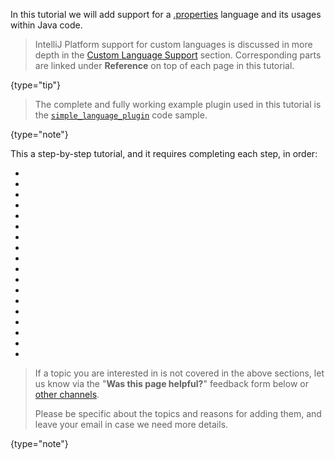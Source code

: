 [//]: # (title: Custom Language Support Tutorial)

<!-- Copyright 2000-2022 JetBrains s.r.o. and other contributors. Use of this source code is governed by the Apache 2.0 license that can be found in the LICENSE file. -->

In this tutorial we will add support for a [.properties](https://en.wikipedia.org/wiki/.properties) language and its usages within Java code.

 >  IntelliJ Platform support for custom languages is discussed in more depth in the [Custom Language Support](custom_language_support.md) section.
> Corresponding parts are linked under **Reference** on top of each page in this tutorial.
 >
 {type="tip"}


 > The complete and fully working example plugin used in this tutorial is the [`simple_language_plugin`](https://github.com/JetBrains/intellij-sdk-code-samples/tree/main/simple_language_plugin) code sample.
 >
 {type="note"}

This a step-by-step tutorial, and it requires completing each step, in order:

*  [](prerequisites.md)
*  [](language_and_filetype.md)
*  [](grammar_and_parser.md)
*  [](lexer_and_parser_definition.md)
*  [](syntax_highlighter_and_color_settings_page.md)
*  [](psi_helper_and_utilities.md)
*  [](annotator.md)
*  [](line_marker_provider.md)
*  [](completion_contributor.md)
*  [](reference_contributor.md)
*  [](find_usages_provider.md)
*  [](folding_builder.md)
*  [](go_to_symbol_contributor.md)
*  [](structure_view_factory.md)
*  [](formatter.md)
*  [](code_style_settings.md)
*  [](commenter.md)
*  [](quick_fix.md)

> If a topic you are interested in is not covered in the above sections, let us know via the "**Was this page helpful?**" feedback form below or [other channels](getting_help.md#problems-with-the-guide).
>
> Please be specific about the topics and reasons for adding them, and leave your email in case we need more details.
>
{type="note"}
